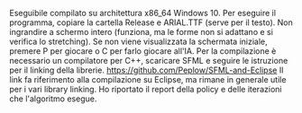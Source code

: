 Eseguibile compilato su architettura x86_64 Windows 10. Per eseguire il programma, copiare la cartella Release e ARIAL.TTF (serve per il testo). Non ingrandire a schermo intero (funziona, ma le forme non si adattano e si verifica lo stretching).
Se non viene visualizzata la schermata iniziale, premere P per giocare o C per farlo giocare all'IA.
Per la compilazione è necessario un compilatore per C++, scaricare SFML e seguire le istruzione per il linking della librerie.
https://github.com/Peplow/SFML-and-Eclipse
Il link fa riferimento alla compilazione su Eclipse, ma rimane in generale utile per i vari library linking.
Ho riportato il report della policy e delle iterazioni che l'algoritmo esegue.
